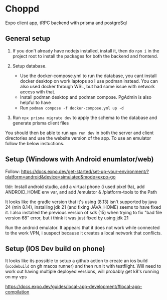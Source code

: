 # Choppd

Expo client app, tRPC backend with prisma and postgreSql

## General setup

1. If you don't already have nodejs installed, install it, then do `npm i` in the project root to install the packages for both the backend and frontend.

1. Setup database.
    - Use the docker-compose.yml to run the database, you cant install docker desktop on work laptops so I use podman instead. You can also used docker through WSL, but had some issue with network access with that.
    - Install podman desktop and podman compose. PgAdmin is also helpful to have
    - Run `podman compose -f docker-compose.yml up -d`
1. Run `npx prisma migrate dev` to apply the schema to the database and generate prisma client files

You should then be able to run `npm run dev` in both the server and client directories and use the website version of the app. To use an emulator follow the below instuctions.

## Setup (Windows with Android enumlator/web)

Follow: <https://docs.expo.dev/get-started/set-up-your-environment/?platform=android&device=simulated&mode=expo-go>

tldr:
Install android studio, add a virtual phone (i used pixel 9a), add ANDROID_HOME env var, and add /emulator & /platform-tools to the Path

It looks like the gradle version that it's using (8.13) isn't supported by java 24 (min 8.14), installing jdk 21 (and fixing JAVA_HOME) seems to have fixed it.
I also installed the previous version of sdk (15) when trying to fix "bad file version 68" error, but i think it was just fixed by using jdk 21

Run the android emulator. It appears that it does not work while connected to the work VPN, i suspect because it creates a local network that conflicts.

## Setup (IOS Dev build on phone)

It looks like its possible to setup a github action to create an ios build (`xcodebuild` on gh macos runner) and then run it with testflight. Will need to work out having multiple deployed versions, will probably get k8's running on my vps

<https://docs.expo.dev/guides/local-app-development/#local-app-compilation>
